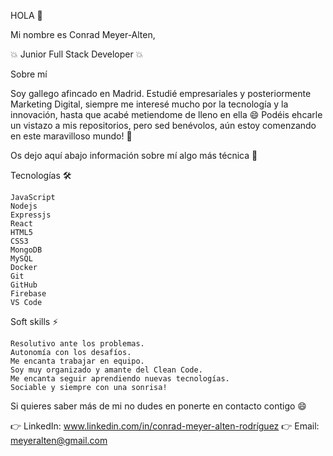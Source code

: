 HOLA 👋

Mi nombre es Conrad Meyer-Alten,

💥 Junior Full Stack Developer 💥

Sobre mí

Soy gallego afincado en Madrid. Estudié empresariales y posteriormente Marketing Digital, siempre me interesé mucho por la tecnología y la innovación, hasta que acabé metiendome de lleno en ella 😄 Podéis ehcarle un vistazo a mis repositorios, pero sed benévolos, aún estoy comenzando en este maravilloso mundo! 🤩

Os dejo aquí abajo información sobre mí algo más técnica 🔽

Tecnologías 🛠

    JavaScript
    Nodejs
    Expressjs 
    React 
    HTML5 
    CSS3  
    MongoDB 
    MySQL
    Docker
    Git 
    GitHub
    Firebase 
    VS Code

Soft skills ⚡

    Resolutivo ante los problemas.
    Autonomía con los desafíos.
    Me encanta trabajar en equipo. 
    Soy muy organizado y amante del Clean Code. 
    Me encanta seguir aprendiendo nuevas tecnologías. 
    Sociable y siempre con una sonrisa!
 
Si quieres saber más de mi no dudes en ponerte en contacto contigo 😄

  👉 LinkedIn: www.linkedin.com/in/conrad-meyer-alten-rodríguez
  👉 Email: meyeralten@gmail.com

